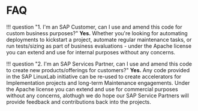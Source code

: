 # FAQ

!!! question "1. I'm an SAP Customer, can I use and amend this code for custom business purposes?"
    **Yes.** Whether you're looking for automating deployments to kickstart a project, automate regular maintenance tasks, or run tests/sizing as part of business evaluations - under the Apache license you can extend and use for internal purposes without any concerns.

!!! question "2. I'm an SAP Services Partner, can I use and amend this code to create new products/offerings for customers?"
    **Yes.** Any code provided in the SAP LinuxLab initiative can be re-used to create accelerators for Implementation projects and long-term Maintenance engagements. Under the Apache license you can extend and use for commercial purposes without any concerns, alothugh we do hope our SAP Service Partners will provide feedback and contributions back into the projects.
